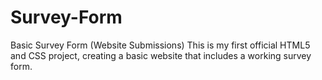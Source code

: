 # Survey-Form
Basic Survey Form (Website Submissions)
This is my first official HTML5 and CSS project, creating a basic website that includes a working survey form.